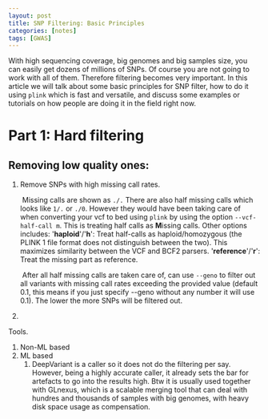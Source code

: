 ```yaml
---
layout: post
title: SNP Filtering: Basic Principles
categories: [notes]
tags: [GWAS]
---
```




With high sequencing coverage, big genomes and big samples size, you can easily get dozens of millions of SNPs. Of course you are not going to work with all of them. Therefore filtering becomes very important. In this article we will talk about some basic principles for SNP filter, how to do it using `plink` which is fast and versatile, and discuss some examples or tutorials on how people are doing it in the field right now.

# Part 1: Hard filtering

## Removing low quality ones:

1. Remove SNPs with high missing call rates. 

   ​	Missing calls are shown as  `./.` There are also half missing calls which looks like `1/.` or `./0`. However they would have been taking care of when converting your vcf to bed using `plink` by using the option `--vcf-half-call m`. This is treating half calls as **M**issing calls. Other options includes: '**haploid**'/'**h**': Treat half-calls as haploid/homozygous (the PLINK 1 file format does not distinguish between the two). This maximizes similarity between the VCF and BCF2 parsers. '**reference**'/'**r**': Treat the missing part as reference.

   ​	After all half missing calls are taken care of, can use `--geno` to filter out all variants with missing call rates exceeding the provided value (default 0.1, this means if you just specify --geno without any number it will use 0.1). The lower the more SNPs will be filtered out.

2.  





Tools.

1. Non-ML based
2. ML based
   1. DeepVariant is a caller so it does not do the filtering per say. However, being a highly accurate caller, it already sets the bar for artefacts to go into the results high. Btw it is usually used together with GLnexus, which is a scalable merging tool that can deal with hundres and thousands of samples with big genomes, with heavy disk space usage as compensation.
